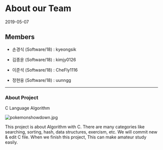 # About our Team

 

2019-05-07

 

## Members

 

+ 손경식 (Software/18) : kyeongsik

+ 김종윤 (Software/18) : kimjy0126

+ 이준석 (Software/18) : CheFly1116

+ 정현웅 (Software/18) : uunngg

 

***

 

### About Project

 

C Language Algorithm

 

![pokemonshowdown.jpg](https://www.google.com/url?sa=i&rct=j&q=&esrc=s&source=images&cd=&ved=2ahUKEwiIyPKQrqziAhULK6YKHR7lDU8QjRx6BAgBEAU&url=http%3A%2F%2Fpngimg.com%2Fimgs%2Falphabet%2Fletter_c%2F&psig=AOvVaw3TeEsVIXfJvQs8gguNGS_J&ust=1558519075988476)

 This project is about Algorithm with C. There are many categories like searching, sorting, hash, data structures, exercism, etc. We will commit new & edit C file. When we finish this project, This can make amateur study easily.
